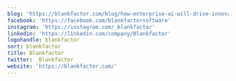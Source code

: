 ```yaml
---
blog: 'https://blankfactor.com/blog/how-enterprise-ai-will-drive-innovation'
facebook: 'https://facebook.com/blankfactorsoftware'
instagram: 'https://instagram.com/_blankfactor'
linkedin: 'https://linkedin.com/company/Blankfactor'
logohandle: blankfactor
sort: blankfactor
title: Blankfactor
twitter: _Blankfactor
website: 'https://blankfactor.com/'
---
```

